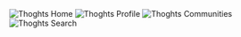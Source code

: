 <img src="https://github.com/sevenrishi/Thoghts/blob/main/img/Thoghts_home.png" alt="Thoghts Home"/>
<img src="https://github.com/sevenrishi/Thoghts/blob/main/img/Thoghts_prpfile.png" alt="Thoghts Profile"/>
<img src="https://github.com/sevenrishi/Thoghts/blob/main/img/Thoghts_communities.png" alt="Thoghts Communities"/>
<img src="https://github.com/sevenrishi/Thoghts/blob/main/img/Thoghts_search.png" alt="Thoghts Search"/>

